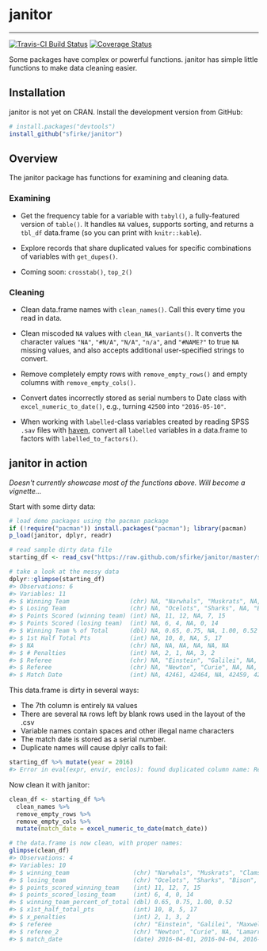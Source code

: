 <!-- README.md is generated from README.Rmd. Please edit that file -->
janitor
=======

------------------------------------------------------------------------

[![Travis-CI Build Status](https://travis-ci.org/sfirke/janitor.svg?branch=master)](https://travis-ci.org/sfirke/janitor) [![Coverage Status](https://img.shields.io/codecov/c/github/sfirke/janitor/master.svg)](https://codecov.io/github/sfirke/janitor?branch=master)

Some packages have complex or powerful functions. janitor has simple little functions to make data cleaning easier.

Installation
------------

janitor is not yet on CRAN. Install the development version from GitHub:

``` r
# install.packages("devtools")
install_github("sfirke/janitor")
```

Overview
--------

The janitor package has functions for examining and cleaning data.

### Examining

-   Get the frequency table for a variable with `tabyl()`, a fully-featured version of `table()`. It handles `NA` values, supports sorting, and returns a `tbl_df` data.frame (so you can print with `knitr::kable`).

-   Explore records that share duplicated values for specific combinations of variables with `get_dupes()`.

-   Coming soon: `crosstab()`, `top_2()`

### Cleaning

-   Clean data.frame names with `clean_names()`. Call this every time you read in data.

-   Clean miscoded `NA` values with `clean_NA_variants()`. It converts the character values `"NA"`, `"#N/A"`, `"N/A"`, `"n/a"`, and `"#NAME?"` to true `NA` missing values, and also accepts additional user-specified strings to convert.

-   Remove completely empty rows with `remove_empty_rows()` and empty columns with `remove_empty_cols()`.

-   Convert dates incorrectly stored as serial numbers to Date class with `excel_numeric_to_date()`, e.g., turning `42500` into `"2016-05-10"`.

-   When working with `labelled`-class variables created by reading SPSS `.sav` files with [haven](http://www.github.com/hadley/haven), convert all `labelled` variables in a data.frame to factors with `labelled_to_factors()`.

janitor in action
-----------------

*Doesn't currently showcase most of the functions above. Will become a vignette...*

Start with some dirty data:

``` r
# load demo packages using the pacman package
if (!require("pacman")) install.packages("pacman"); library(pacman)
p_load(janitor, dplyr, readr)

# read sample dirty data file
starting_df <- read_csv("https://raw.github.com/sfirke/janitor/master/sample/dirty.csv")

# take a look at the messy data
dplyr::glimpse(starting_df)
#> Observations: 6
#> Variables: 11
#> $ Winning Team                 (chr) NA, "Narwhals", "Muskrats", NA, "...
#> $ Losing Team                  (chr) NA, "Ocelots", "Sharks", NA, "Bis...
#> $ Points Scored (winning team) (int) NA, 11, 12, NA, 7, 15
#> $ Points Scored (losing team)  (int) NA, 6, 4, NA, 0, 14
#> $ Winning Team % of Total      (dbl) NA, 0.65, 0.75, NA, 1.00, 0.52
#> $ 1st Half Total Pts           (int) NA, 10, 8, NA, 5, 17
#> $ NA                           (chr) NA, NA, NA, NA, NA, NA
#> $ # Penalties                  (int) NA, 2, 1, NA, 3, 2
#> $ Referee                      (chr) NA, "Einstein", "Galilei", NA, "M...
#> $ Referee                      (chr) NA, "Newton", "Curie", NA, NA, "L...
#> $ Match Date                   (int) NA, 42461, 42464, NA, 42459, 42467
```

This data.frame is dirty in several ways:

-   The 7th column is entirely `NA` values
-   There are several `NA` rows left by blank rows used in the layout of the .csv
-   Variable names contain spaces and other illegal name characters
-   The match date is stored as a serial number.
-   Duplicate names will cause dplyr calls to fail:

``` r
starting_df %>% mutate(year = 2016)
#> Error in eval(expr, envir, enclos): found duplicated column name: Referee
```

Now clean it with janitor:

``` r
clean_df <- starting_df %>%
  clean_names %>%
  remove_empty_rows %>%
  remove_empty_cols %>%
  mutate(match_date = excel_numeric_to_date(match_date))

# the data.frame is now clean, with proper names:
glimpse(clean_df)
#> Observations: 4
#> Variables: 10
#> $ winning_team                  (chr) "Narwhals", "Muskrats", "Clams",...
#> $ losing_team                   (chr) "Ocelots", "Sharks", "Bison", "W...
#> $ points_scored_winning_team    (int) 11, 12, 7, 15
#> $ points_scored_losing_team     (int) 6, 4, 0, 14
#> $ winning_team_percent_of_total (dbl) 0.65, 0.75, 1.00, 0.52
#> $ x1st_half_total_pts           (int) 10, 8, 5, 17
#> $ x_penalties                   (int) 2, 1, 3, 2
#> $ referee                       (chr) "Einstein", "Galilei", "Maxwell"...
#> $ referee_2                     (chr) "Newton", "Curie", NA, "Lamarr"
#> $ match_date                    (date) 2016-04-01, 2016-04-04, 2016-03...
```
